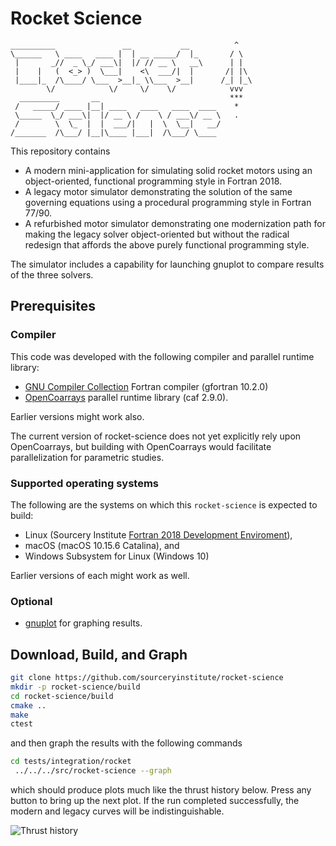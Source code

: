 Rocket Science
==============

```
__________               __           __          ^
\______   \ ____   ____ |  | __ _____/  |_       / \
 |       _//  _ \_/ ___\|  |/ // __ \   __\      | |
 |    |   (  <_> )  \___|    <\  ___/|  |       /| |\
 |____|_  /\____/ \___  >__|_ \\___  >__|      /_| |_\
        \/            \/     \/    \/            vvv
  _________       __                             ***
 /   _____/ ____ |__| ____   ____   ____  ____    *
 \_____  \_/ ___\|  |/ __ \ /    \ / ___\/ __ \   .
 /        \  \_  |  |  ___/|   |  \  \__|   __/
/_______  /\___/ |__|\____ |___|  /\___/ \____
```

This repository contains

* A modern mini-application for simulating solid rocket motors using an
  object-oriented, functional programming style in Fortran 2018.
* A legacy motor simulator demonstrating the solution of the same governing
  equations using a procedural programming style in Fortran 77/90.
* A refurbished motor simulator demonstrating one modernization path for
  making the legacy solver object-oriented but without the radical redesign
  that affords the above purely functional programming style.

The simulator includes a capability for launching gnuplot to compare results
of the three solvers.

Prerequisites
-------------
### Compiler

This code was developed with the following compiler and parallel runtime
library:

* [GNU Compiler Collection] Fortran compiler (gfortran 10.2.0)
* [OpenCoarrays] parallel runtime library (caf 2.9.0).

Earlier versions might work also.

The current version of rocket-science does not yet explicitly rely upon
OpenCoarrays, but building with OpenCoarrays would facilitate parallelization
for parametric studies.

### Supported operating systems

The following are the systems on which this `rocket-science` is expected
to build:

* Linux (Sourcery Institute [Fortran 2018 Development Enviroment]),
* macOS (macOS 10.15.6 Catalina), and
* Windows Subsystem for Linux (Windows 10)

Earlier versions of each might work as well.

### Optional
* [gnuplot] for graphing results.

Download, Build, and Graph
--------------------------
```bash
git clone https://github.com/sourceryinstitute/rocket-science
mkdir -p rocket-science/build
cd rocket-science/build
cmake ..
make
ctest
```
and then graph the results with the following commands
```bash
cd tests/integration/rocket
 ../../../src/rocket-science --graph
```
which should produce plots much like the thrust history below.  Press any button to bring up the next plot.
If the run completed successfully, the modern and legacy curves will be indistinguishable.

![Thrust history](https://user-images.githubusercontent.com/13108868/93721216-36439200-fb43-11ea-9ad2-d0797b043783.png)

[Fortran 2018 Development Enviroment]: http://www.sourceryinstitute.org
[GNU Compiler Collection]: https://gcc.gnu.org
[OpenCoarrays]: https://github.com/sourceryinstitute/opencoarrays
[gnuplot]: http://www.gnuplot.info

